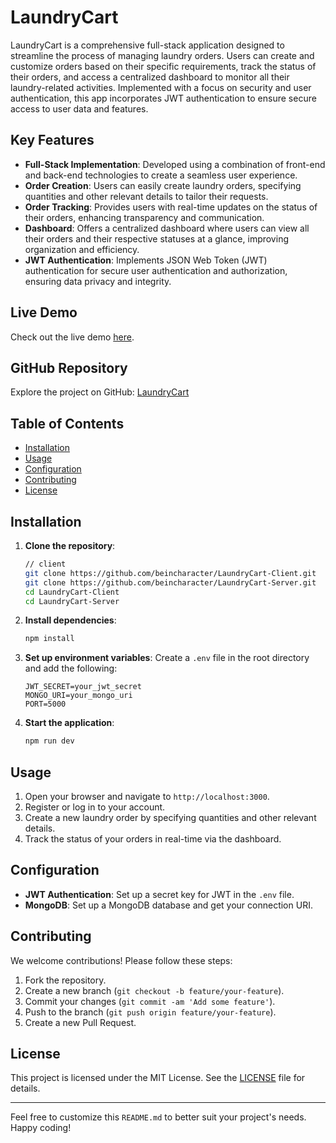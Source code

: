 # LaundryCart

LaundryCart is a comprehensive full-stack application designed to streamline the process of managing laundry orders. Users can create and customize orders based on their specific requirements, track the status of their orders, and access a centralized dashboard to monitor all their laundry-related activities. Implemented with a focus on security and user authentication, this app incorporates JWT authentication to ensure secure access to user data and features.

## Key Features

- **Full-Stack Implementation**: Developed using a combination of front-end and back-end technologies to create a seamless user experience.
- **Order Creation**: Users can easily create laundry orders, specifying quantities and other relevant details to tailor their requests.
- **Order Tracking**: Provides users with real-time updates on the status of their orders, enhancing transparency and communication.
- **Dashboard**: Offers a centralized dashboard where users can view all their orders and their respective statuses at a glance, improving organization and efficiency.
- **JWT Authentication**: Implements JSON Web Token (JWT) authentication for secure user authentication and authorization, ensuring data privacy and integrity.

## Live Demo

Check out the live demo [here](#).

## GitHub Repository

Explore the project on GitHub: [LaundryCart](https://laundryservice-wrgh.onrender.com/)

## Table of Contents

- [Installation](#installation)
- [Usage](#usage)
- [Configuration](#configuration)
- [Contributing](#contributing)
- [License](#license)

## Installation

1. **Clone the repository**:
    ```bash
    // client
    git clone https://github.com/beincharacter/LaundryCart-Client.git
    git clone https://github.com/beincharacter/LaundryCart-Server.git
    cd LaundryCart-Client
    cd LaundryCart-Server

    ```

2. **Install dependencies**:
    ```bash
    npm install
    ```

3. **Set up environment variables**:
    Create a `.env` file in the root directory and add the following:
    ```env
    JWT_SECRET=your_jwt_secret
    MONGO_URI=your_mongo_uri
    PORT=5000
    ```

4. **Start the application**:
    ```bash
    npm run dev
    ```

## Usage

1. Open your browser and navigate to `http://localhost:3000`.
2. Register or log in to your account.
3. Create a new laundry order by specifying quantities and other relevant details.
4. Track the status of your orders in real-time via the dashboard.

## Configuration

- **JWT Authentication**: Set up a secret key for JWT in the `.env` file.
- **MongoDB**: Set up a MongoDB database and get your connection URI.

## Contributing

We welcome contributions! Please follow these steps:

1. Fork the repository.
2. Create a new branch (`git checkout -b feature/your-feature`).
3. Commit your changes (`git commit -am 'Add some feature'`).
4. Push to the branch (`git push origin feature/your-feature`).
5. Create a new Pull Request.

## License

This project is licensed under the MIT License. See the [LICENSE](LICENSE) file for details.

---

Feel free to customize this `README.md` to better suit your project's needs. Happy coding!
